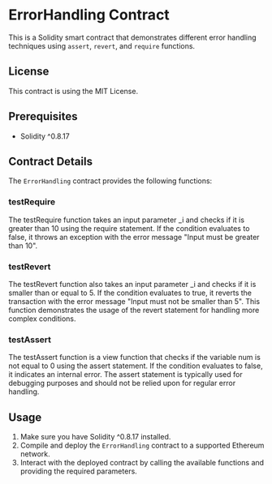 # ErrorHandling Contract

This is a Solidity smart contract that demonstrates different error handling techniques using `assert`, `revert`, and `require` functions.

## License

This contract is using the MIT License.

## Prerequisites

- Solidity ^0.8.17

## Contract Details

The `ErrorHandling` contract provides the following functions:

### testRequire
The testRequire function takes an input parameter _i and checks if it is greater than 10 using the require statement. If the condition evaluates to false, it throws an exception with the error message "Input must be greater than 10".

### testRevert
The testRevert function also takes an input parameter _i and checks if it is smaller than or equal to 5. If the condition evaluates to true, it reverts the transaction with the error message "Input must not be smaller than 5". This function demonstrates the usage of the revert statement for handling more complex conditions.

### testAssert
The testAssert function is a view function that checks if the variable num is not equal to 0 using the assert statement. If the condition evaluates to false, it indicates an internal error. The assert statement is typically used for debugging purposes and should not be relied upon for regular error handling.

## Usage

1. Make sure you have Solidity ^0.8.17 installed.
2. Compile and deploy the `ErrorHandling` contract to a supported Ethereum network.
3. Interact with the deployed contract by calling the available functions and providing the required parameters.
   

